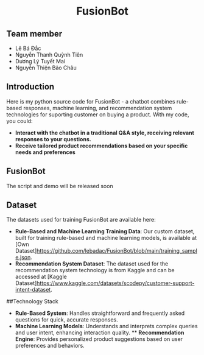 <p align="center">
 <h1 align="center">FusionBot</h1>
</p>

## Team member
* Lê Bá Đắc
* Nguyễn Thanh Quỳnh Tiên
* Dương Lý Tuyết Mai
* Nguyễn Thiện Bảo Châu

## Introduction

Here is my python source code for FusionBot - a chatbot combines rule-based responses, machine learning, and recommendation system technologies for suporting customer on buying a product. With my code, you could: 
* **Interact with the chatbot in a traditional Q&A style, receiving relevant responses to your questions.**
* **Receive tailored product recommendations based on your specific needs and preferences**

## FusionBot
The script and demo will be released soon

## Dataset
The datasets used for training FusionBot are available here:
* **Rule-Based and Machine Learning Training Data**: Our custom dataset, built for training rule-based and machine learning models, is available at [Own Dataset]https://github.com/lebadac/FusionBot/blob/main/training_sample.json.
* **Recommendation System Dataset**: The dataset used for the recommendation system technology is from Kaggle and can be accessed at [Kaggle Dataset]https://www.kaggle.com/datasets/scodepy/customer-support-intent-dataset.

##Technology Stack
* **Rule-Based System**: Handles straightforward and frequently asked questions for quick, accurate responses.
* **Machine Learning Models**: Understands and interprets complex queries and user intent, enhancing interaction quality.
** **Recommendation Engine**: Provides personalized product suggestions based on user preferences and behaviors.
